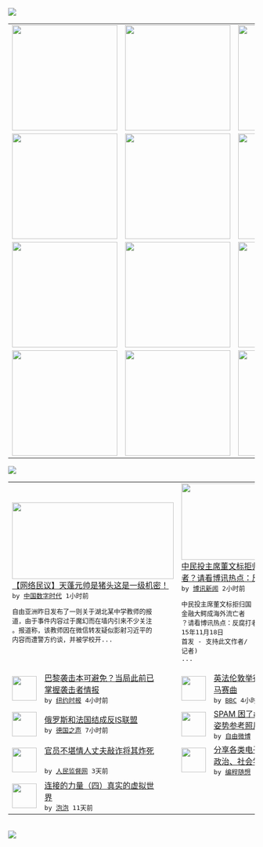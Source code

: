 

<a href="https://github.com/greatfire/z/raw/master/FreeBrowser.apk"><img src="https://raw.githubusercontent.com/greatfire/wiki/master/x/header.png" /></a><table><tr><td width="262" align="center" valign="center"><a href="https://github.com/greatfire/wiki/wiki/nyt" title="纽约时报中文网 国际纵览"><img src="https://raw.githubusercontent.com/greatfire/wiki/master/x/nyt_flag.png" width="215"/></a></td><td width="262" align="center" valign="center"><a href="https://github.com/greatfire/wiki/wiki/dw" title=""><img src="https://raw.githubusercontent.com/greatfire/wiki/master/x/dw_flag.png" width="215"/></a></td><td width="262" align="center" valign="center"><a href="https://github.com/greatfire/wiki/wiki/rmjd" title=""><img src="https://raw.githubusercontent.com/greatfire/wiki/master/x/rmjd_flag.png" width="215"/></a></td></tr><tr><td width="262" align="center" valign="center"><a href="https://github.com/paopaonetizen/website" title="泡泡 - 未经审查的互联网信息"><img src="https://raw.githubusercontent.com/greatfire/wiki/master/x/pp_flag.png" width="215"/></a></td><td width="262" align="center" valign="center"><a href="https://github.com/getlantern/mirror" title="以及自由微博和GreatFire.org官方中文论坛"><img src="https://raw.githubusercontent.com/greatfire/wiki/master/x/lantern_flag.png" width="215"/></a></td><td width="262" align="center" valign="center"><a href="https://github.com/cdtmirrors/m/" title=""><img src="https://raw.githubusercontent.com/greatfire/wiki/master/x/cdt_flag.png" width="215"/></a></td></tr><tr><td width="262" align="center" valign="center"><a href="https://github.com/program-think/blog" title="编程随想的博客"><img src="https://raw.githubusercontent.com/greatfire/wiki/master/x/pt_flag.png" width="215"/></a></td><td width="262" align="center" valign="center"><a href="https://github.com/greatfire/wiki/wiki/bbc" title=""><img src="https://raw.githubusercontent.com/greatfire/wiki/master/x/bbc_flag.png" width="215"/></a></td><td width="262" align="center" valign="center"><a href="https://github.com/freeweibo/s" title="自由微博 - 匿名和不受屏蔽的新浪微博搜索"><img src="https://raw.githubusercontent.com/greatfire/wiki/master/x/fw_flag.png" width="215"/></a></td></tr><tr><td width="262" align="center" valign="center"><a href="https://github.com/greatfire/wiki/wiki/google" title=""><img src="https://raw.githubusercontent.com/greatfire/wiki/master/x/google_flag.png" width="215"/></a></td><td width="262" align="center" valign="center"><a href="https://github.com/bxnews/boxun" title=""><img src="https://raw.githubusercontent.com/greatfire/wiki/master/x/bx_flag.png" width="215"/></a></td><td width="262" align="center" valign="center"><a href="https://github.com/greatfire/wiki/wiki/open-source" title="欢迎访问GreatFire.org开发者项目网站"><img src="https://raw.githubusercontent.com/greatfire/wiki/master/x/open-source_flag.png" width="215"/></a></td></tr></table><img src="https://raw.githubusercontent.com/greatfire/wiki/master/x/newsfeed text.png" /><table cols="4"><tr><td colspan="2" width="380"><a href="http://feedproxy.google.com/~r/chinadigitaltimes/main-page/~3/c4EdgLT_2lU/"><img src="http://chinadigitaltimes.net/chinese/files/2015/11/4a1aafab-35ea-494c-88ba-8af170712f07.jpeg" width="330" height="156"/></a></br><a href="http://feedproxy.google.com/~r/chinadigitaltimes/main-page/~3/c4EdgLT_2lU/">【网络民议】天蓬元帅是猪头这是一级机密！</a></br><kbd> by <a href="http://chinadigitaltimes.net/chinese/">中国数字时代</a> 1小时前 </kbd></br><pre>自由亚洲昨日发布了一则关于湖北某中学教师的报<br/>道，由于事件内容过于魔幻而在墙内引来不少关注<br/>。报道称，该教师因在微信转发疑似影射习近平的<br/>内容而遭警方约谈，并被学校开...</pre></td><td colspan="2" width="380"><a href="http://www.boxun.com/news/gb/china/2015/11/201511180710.shtml"><img src="https://raw.githubusercontent.com/greatfire/wiki/master/x/bx_logo_b.png" width="330" height="156"/></a></br><a href="http://www.boxun.com/news/gb/china/2015/11/201511180710.shtml">中民投主席董文标拒归国金融大鳄成海外流亡<br/>者？请看博讯热点：反腐打老虎</a></br><kbd> by <a href="http://www.boxun.com">博讯新闻</a> 2小时前 </kbd></br><pre>中民投主席董文标拒归国 金融大鳄成海外流亡者<br/>？请看博讯热点：反腐打老虎(博讯北京时间20<br/>15年11月18日 首发 - 支持此文作者/<br/>记者)           ...</pre></td></tr><tr><td><img src="https://raw.githubusercontent.com/greatfire/wiki/master/x/nyt_logo.png" width="50" height="50"/></td><td width="280"><a href="https://d3qlz4p8smvoli.cloudfront.net/world/20151118/c18paris/">巴黎袭击本可避免？当局此前已<br/>掌握袭击者情报</a></br><kbd> by <a href="http://m.cn.nytimes.com/">纽约时报</a> 4小时前 </kbd></td><td><img src="http://a.files.bbci.co.uk/worldservice/live/assets/images/2015/11/17/151117221243_wembley_144x81_getty_nocredit.jpg" width="50" height="50"/></td><td width="280"><a href="http://www.bbc.com/zhongwen/simp/world/2015/11/151117_france_england_match">英法伦敦举行友谊赛 球迷同唱<br/>马赛曲</a></br><kbd> by <a href="http://www.bbc.co.uk/zhongwen/simp">BBC</a> 4小时前 </kbd></td></tr><tr><td><img src="http://www.dw.com/image/0,,18856023_302,00.jpg" width="50" height="50"/></td><td width="280"><a href="http://dw.com/p/1H7U6?maca=chi-GK-text-greatfire-all-chinese-15625-xml-mrss">俄罗斯和法国结成反IS联盟</a></br><kbd> by <a href="http://dw.de">德国之声</a> 7小时前 </kbd></td><td><img src="http://ww2.sinaimg.cn/large/54453accjw1ey4dtk0yuoj20yi18gdwi.jpg" width="50" height="50"/></td><td width="280"><a href="https://freeweibo.com/weibo/3910308340740943">SPAM 困了#一日一绘# <br/>姿势参考照片</a></br><kbd> by <a href="https://freeweibo.com/">自由微博</a> 11小时前 </kbd></td></tr><tr><td><img src="https://raw.githubusercontent.com/greatfire/wiki/master/x/rmjd_logo.png" width="50" height="50"/></td><td width="280"><a href="http://www.rmjdw.com//guanzhuzhongguo/20151114/15237.html">官员不堪情人丈夫敲诈将其炸死<br/> </a></br><kbd> by <a href="http://www.rmjdw.com/">人民监督网</a> 3天前 </kbd></td><td><img src="https://raw.githubusercontent.com/greatfire/wiki/master/x/pt_logo.png" width="50" height="50"/></td><td width="280"><a href="http://feedproxy.google.com/~r/programthink/~3/jCW8wNXElSc/share-books.html">分享各类电子书（IT、哲学、<br/>政治、社会学等，44本）</a></br><kbd> by <a href="http://program-think.blogspot.com">编程随想</a> 7天前 </kbd></td></tr><tr><td><img src="https://raw.githubusercontent.com/greatfire/wiki/master/x/pp_logo.png" width="50" height="50"/></td><td width="280"><a href="https://pao-pao.net/article/635">连接的力量（四）真实的虚拟世<br/>界</a></br><kbd> by <a href="https://pao-pao.net">泡泡</a> 11天前 </kbd></td></table></br><a href="https://github.com/greatfire/z/raw/master/FreeBrowser.apk"><img src="https://raw.githubusercontent.com/greatfire/wiki/master/x/download app.png" /></a>